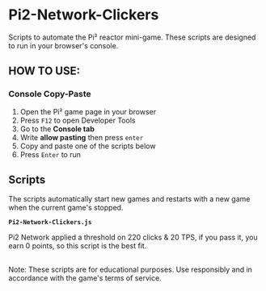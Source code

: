 # Pi2-Network-Clickers

Scripts to automate the Pi² reactor mini-game. These scripts are designed to run in your browser's console.

## HOW TO USE:

### Console Copy-Paste

1. Open the Pi² game page in your browser
2. Press `F12` to open Developer Tools 
3. Go to the **Console tab**
4. Write **allow pasting** then press `enter`
5. Copy and paste one of the scripts below
6. Press `Enter` to run

## Scripts

The scripts automatically start new games and restarts with a new game when the current game's stopped.

**`Pi2-Network-Clickers.js`**

Pi2 Network applied a threshold on 220 clicks & 20 TPS, if you pass it, you earn 0 points, so this script is the best fit.

##
Note: These scripts are for educational purposes. Use responsibly and in accordance with the game's terms of service.
